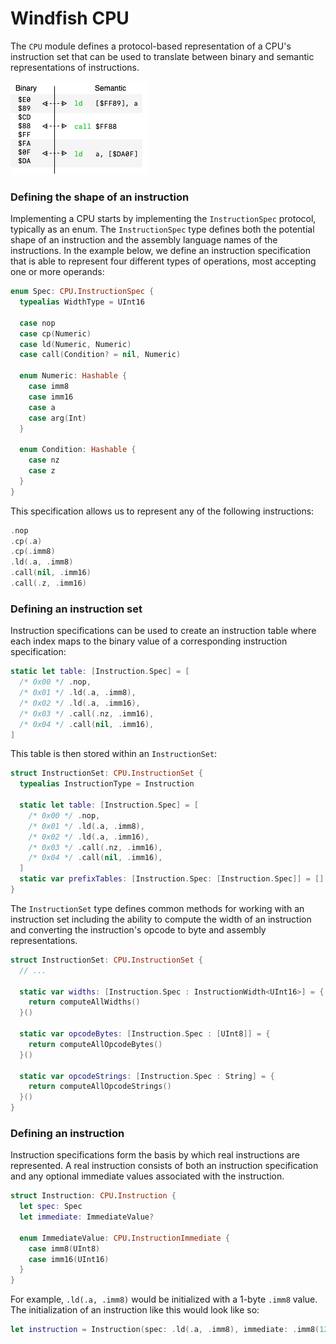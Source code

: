 # Windfish CPU

The `CPU` module defines a protocol-based representation of a CPU's instruction set that can be used to translate between binary and semantic representations of instructions.

![Interchange between binary and semantic representations](diagrams/interchange.png)

### Defining the shape of an instruction

Implementing a CPU starts by implementing the `InstructionSpec` protocol, typically as an enum. The `InstructionSpec` type defines both the potential shape of an instruction and the assembly language names of the instructions. In the example below, we define an instruction specification that is able to represent four different types of operations, most accepting one or more operands:

```swift
enum Spec: CPU.InstructionSpec {
  typealias WidthType = UInt16

  case nop
  case cp(Numeric)
  case ld(Numeric, Numeric)
  case call(Condition? = nil, Numeric)

  enum Numeric: Hashable {
    case imm8
    case imm16
    case a
    case arg(Int)
  }

  enum Condition: Hashable {
    case nz
    case z
  }
}
```

This specification allows us to represent any of the following instructions:

```swift
.nop
.cp(.a)
.cp(.imm8)
.ld(.a, .imm8)
.call(nil, .imm16)
.call(.z, .imm16)
```

### Defining an instruction set

Instruction specifications can be used to create an instruction table where each index maps to the binary value of a corresponding instruction specification:

```swift
static let table: [Instruction.Spec] = [
  /* 0x00 */ .nop,
  /* 0x01 */ .ld(.a, .imm8),
  /* 0x02 */ .ld(.a, .imm16),
  /* 0x03 */ .call(.nz, .imm16),
  /* 0x04 */ .call(nil, .imm16),
]
```

This table is then stored within an `InstructionSet`:

```swift
struct InstructionSet: CPU.InstructionSet {
  typealias InstructionType = Instruction

  static let table: [Instruction.Spec] = [
    /* 0x00 */ .nop,
    /* 0x01 */ .ld(.a, .imm8),
    /* 0x02 */ .ld(.a, .imm16),
    /* 0x03 */ .call(.nz, .imm16),
    /* 0x04 */ .call(nil, .imm16),
  ]
  static var prefixTables: [Instruction.Spec: [Instruction.Spec]] = []
}
```

The `InstructionSet` type defines common methods for working with an instruction set including the ability to compute the width of an instruction and converting the instruction's opcode to byte and assembly representations. 

```swift
struct InstructionSet: CPU.InstructionSet {
  // ...

  static var widths: [Instruction.Spec : InstructionWidth<UInt16>] = {
    return computeAllWidths()
  }()

  static var opcodeBytes: [Instruction.Spec : [UInt8]] = {
    return computeAllOpcodeBytes()
  }()

  static var opcodeStrings: [Instruction.Spec : String] = {
    return computeAllOpcodeStrings()
  }()
}
```

### Defining an instruction

Instruction specifications form the basis by which real instructions are represented. A real instruction consists of both an instruction specification and any optional immediate values associated with the instruction. 

```swift
struct Instruction: CPU.Instruction {
  let spec: Spec
  let immediate: ImmediateValue?
  
  enum ImmediateValue: CPU.InstructionImmediate {
    case imm8(UInt8)
    case imm16(UInt16)
  }
}
```

For example, `.ld(.a, .imm8)` would be initialized with a 1-byte `.imm8` value. The initialization of an instruction like this would look like so:

```swift
let instruction = Instruction(spec: .ld(.a, .imm8), immediate: .imm8(127))
```
